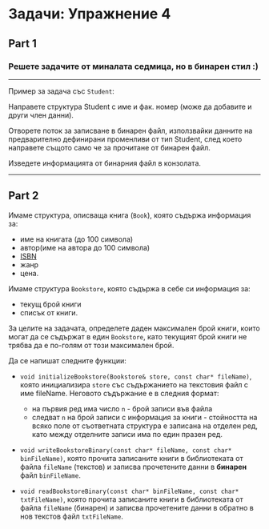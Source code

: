# Задачи: Упражнение 4

## Part 1

### Решете задачите от миналата седмица, но в бинарен стил :)

---

Пример за задача със `Student`:

Направете структура Student с име и фак. номер (може да добавите и други член данни).

Отворете поток за записване в бинарен файл, използвайки данните на предварително дефинирани променливи от тип Student,
след което направете същото само че за прочитане от бинарен файл.

Изведете информацията от бинарния файл в конзолата.

---

## Part 2

Имаме структура, описваща книга (`Book`), която съдържа информация за:

- име на книгата (до 100 символа)
- автор(име на автора до 100 символа)
- [ISBN](https://en.wikipedia.org/wiki/International_Standard_Book_Number)
- жанр
- цена.

Имаме структура `Bookstore`, която съдържа в себе си информация за:

- текущ брой книги
- списък от книги.

За целите на задачата, определете даден максимален брой книги, които могат да се съдържат в един `Bookstore`,
като текущият брой книги не трябва да е по-голям от този максимален брой.

Да се напишат следните функции:

- `void initializeBookstore(Bookstore& store, const char* fileName)`, която инициализира `store` със съдържанието на
  текстовия файл с име fileName.
  Неговото съдържание е в следния формат:

    - на първия ред има число `n` - брой записи във файла
    - следват `n` на брой записи с информация за книги - стойността на всяко поле от съответната структура е записана на
      отделен ред, като между отделните записи има по един празен ред.

- `void writeBookstoreBinary(const char* fileName, const char* binFileName)`, която прочита записаните книги в
  библиотеката от файла `fileName` (текстов) и записва прочетените данни в **бинарен** файл `binFileName`.

- `void readBookstoreBinary(const char* binFileName, const char* txtFileName)`, която прочита записаните книги в
  библиотеката от файла `fileName` (бинарен) и записва прочетените данни в обратно в нов текстов файл `txtFileName`.
